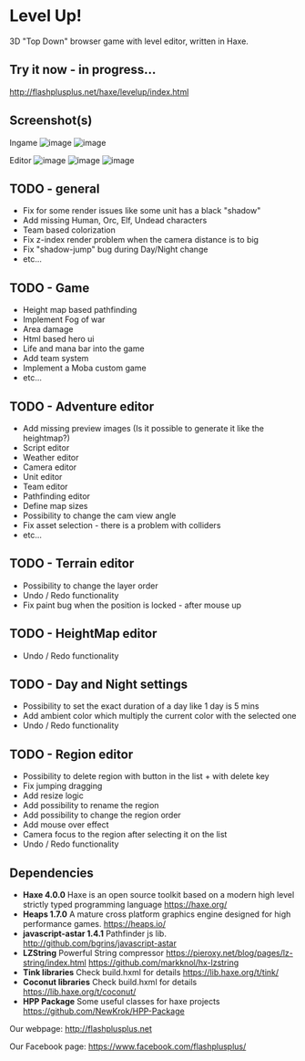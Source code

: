 # Level Up!
3D "Top Down" browser game with level editor, written in Haxe.

## Try it now - in progress...
http://flashplusplus.net/haxe/levelup/index.html

## Screenshot(s)
Ingame
![image](https://user-images.githubusercontent.com/13141660/80431506-e5ac6d80-88f1-11ea-8a47-8f10b47400e2.png)
![image](https://user-images.githubusercontent.com/13141660/70577922-89e48080-1bac-11ea-9b10-8f8183ee4ca3.png)

Editor
![image](https://user-images.githubusercontent.com/13141660/72680806-66232d00-3abe-11ea-8fc9-c322a524a330.png)
![image](https://user-images.githubusercontent.com/13141660/70577969-b00a2080-1bac-11ea-9702-de1203783941.png)
![image](https://user-images.githubusercontent.com/13141660/70577990-c1532d00-1bac-11ea-96a5-d91d6f23c0ce.png)

## TODO - general
- Fix for some render issues like some unit has a black "shadow"
- Add missing Human, Orc, Elf, Undead characters
- Team based colorization
- Fix z-index render problem when the camera distance is to big
- Fix "shadow-jump" bug during Day/Night change
- etc...

## TODO - Game
- Height map based pathfinding
- Implement Fog of war
- Area damage
- Html based hero ui
- Life and mana bar into the game
- Add team system
- Implement a Moba custom game
- etc...

## TODO - Adventure editor
- Add missing preview images (Is it possible to generate it like the heightmap?)
- Script editor
- Weather editor
- Camera editor
- Unit editor
- Team editor
- Pathfinding editor
- Define map sizes
- Possibility to change the cam view angle
- Fix asset selection - there is a problem with colliders
- etc...

## TODO - Terrain editor
- Possibility to change the layer order
- Undo / Redo functionality
- Fix paint bug when the position is locked - after mouse up

## TODO - HeightMap editor
- Undo / Redo functionality

## TODO - Day and Night settings
- Possibility to set the exact duration of a day like 1 day is 5 mins
- Add ambient color which multiply the current color with the selected one
- Undo / Redo functionality

## TODO - Region editor
- Possibility to delete region with button in the list + with delete key
- Fix jumping dragging
- Add resize logic
- Add possibility to rename the region
- Add possibility to change the region order
- Add mouse over effect
- Camera focus to the region after selecting it on the list
- Undo / Redo functionality


## Dependencies
- **Haxe 4.0.0** Haxe is an open source toolkit based on a modern high level strictly typed programming language https://haxe.org/
- **Heaps 1.7.0** A mature cross platform graphics engine designed for high performance games. https://heaps.io/
- **javascript-astar 1.4.1** Pathfinder js lib. http://github.com/bgrins/javascript-astar
- **LZString** Powerful String compressor https://pieroxy.net/blog/pages/lz-string/index.html https://github.com/markknol/hx-lzstring
- **Tink libraries** Check build.hxml for details https://lib.haxe.org/t/tink/
- **Coconut libraries** Check build.hxml for details https://lib.haxe.org/t/coconut/
- **HPP Package** Some useful classes for haxe projects https://github.com/NewKrok/HPP-Package

Our webpage:
http://flashplusplus.net

Our Facebook page:
https://www.facebook.com/flashplusplus/
